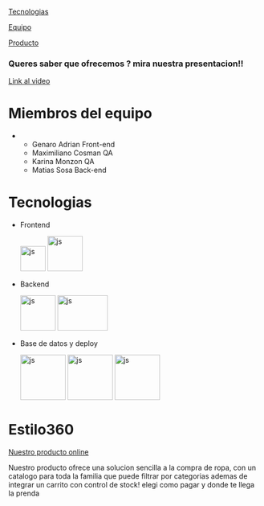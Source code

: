 
[Tecnologias](#tecnologias)

[Equipo](#miembros-del-equipo)

[Producto](#estilo360)



### Queres saber que ofrecemos ? mira nuestra presentacion!!


[Link al video](https://youtu.be/fhN_aloUDS0?si=GiLTbnhZ-gxy2fND)




# Miembros del equipo

* 
    - Genaro Adrian Front-end
    - Maximiliano Cosman QA
    - Karina Monzon QA
    - Matias Sosa Back-end

# Tecnologias
* Frontend 

     <img src="https://res.cloudinary.com/deuesxnd0/image/upload/v1699033086/ulkmvkplclofretqxoan.png" alt="js" width="50" height="50">
     <img src="https://res.cloudinary.com/deuesxnd0/image/upload/v1699033283/ggvgg6rnldgmie3zynlu.png" alt="js" width="70" height="70">

* Backend

     <img src="https://res.cloudinary.com/deuesxnd0/image/upload/v1699033086/hofj2yzie2jfdpvrirgt.png" alt="js" width="70" height="70">
     <img src="https://res.cloudinary.com/deuesxnd0/image/upload/v1699033546/oopckqefqbyagykkcpdq.png" alt="js" width="100" height="70">

* Base de datos y deploy

    <img src="https://res.cloudinary.com/deuesxnd0/image/upload/v1699033925/pewrrvvsz0n0umckdf6v.png" alt="js" width="90" height="90">
    <img src="https://res.cloudinary.com/deuesxnd0/image/upload/v1699034016/mqqgv84m4tkjfivnx98w.png" alt="js" width="90" height="90">
    <img src="https://res.cloudinary.com/deuesxnd0/image/upload/v1699034118/brn5dnzwwjdmdlcnypli.png" alt="js" width="90" height="90">
    
# Estilo360

[Nuestro producto online](https://main--beautiful-kitsune-cdc737.netlify.app/ecommerce)

Nuestro producto ofrece una solucion sencilla a la compra de ropa, con un catalogo para toda la familia que puede filtrar por categorias ademas de integrar un carrito con control de stock! elegi como pagar y donde te llega la prenda




